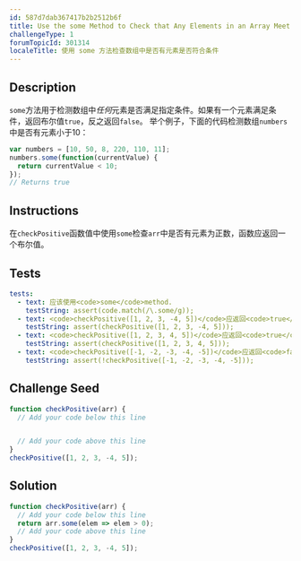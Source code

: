 ```yaml
---
id: 587d7dab367417b2b2512b6f
title: Use the some Method to Check that Any Elements in an Array Meet a Criteria
challengeType: 1
forumTopicId: 301314
localeTitle: 使用 some 方法检查数组中是否有元素是否符合条件
---
```


## Description
<section id='description'>
<code>some</code>方法用于检测数组中<em>任何</em>元素是否满足指定条件。如果有一个元素满足条件，返回布尔值<code>true</code>，反之返回<code>false</code>。
举个例子，下面的代码检测数组<code>numbers</code>中是否有元素小于10：

```js
var numbers = [10, 50, 8, 220, 110, 11];
numbers.some(function(currentValue) {
  return currentValue < 10;
});
// Returns true
```

</section>

## Instructions
<section id='instructions'>
在<code>checkPositive</code>函数值中使用<code>some</code>检查<code>arr</code>中是否有元素为正数，函数应返回一个布尔值。
</section>

## Tests
<section id='tests'>

```yml
tests:
  - text: 应该使用<code>some</code>method.
    testString: assert(code.match(/\.some/g));
  - text: <code>checkPositive([1, 2, 3, -4, 5])</code>应返回<code>true</code>。
    testString: assert(checkPositive([1, 2, 3, -4, 5]));
  - text: <code>checkPositive([1, 2, 3, 4, 5])</code>应返回<code>true</code>。
    testString: assert(checkPositive([1, 2, 3, 4, 5]));
  - text: <code>checkPositive([-1, -2, -3, -4, -5])</code>应返回<code>false</code>。
    testString: assert(!checkPositive([-1, -2, -3, -4, -5]));

```

</section>

## Challenge Seed
<section id='challengeSeed'>

<div id='js-seed'>

```js
function checkPositive(arr) {
  // Add your code below this line


  // Add your code above this line
}
checkPositive([1, 2, 3, -4, 5]);
```

</div>



</section>

## Solution
<section id='solution'>

```js
function checkPositive(arr) {
  // Add your code below this line
  return arr.some(elem => elem > 0);
  // Add your code above this line
}
checkPositive([1, 2, 3, -4, 5]);
```

</section>

